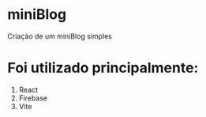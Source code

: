 # miniBlog
 
Criação de um miniBlog simples

# Foi utilizado principalmente:
 1) React
 2) Firebase
 3) Vite

